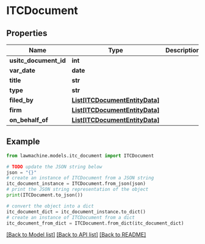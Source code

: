 # ITCDocument


## Properties

Name | Type | Description | Notes
------------ | ------------- | ------------- | -------------
**usitc_document_id** | **int** |  | 
**var_date** | **date** |  | 
**title** | **str** |  | 
**type** | **str** |  | 
**filed_by** | [**List[ITCDocumentEntityData]**](ITCDocumentEntityData.md) |  | 
**firm** | [**List[ITCDocumentEntityData]**](ITCDocumentEntityData.md) |  | 
**on_behalf_of** | [**List[ITCDocumentEntityData]**](ITCDocumentEntityData.md) |  | 

## Example

```python
from lawmachine.models.itc_document import ITCDocument

# TODO update the JSON string below
json = "{}"
# create an instance of ITCDocument from a JSON string
itc_document_instance = ITCDocument.from_json(json)
# print the JSON string representation of the object
print(ITCDocument.to_json())

# convert the object into a dict
itc_document_dict = itc_document_instance.to_dict()
# create an instance of ITCDocument from a dict
itc_document_from_dict = ITCDocument.from_dict(itc_document_dict)
```
[[Back to Model list]](../README.md#documentation-for-models) [[Back to API list]](../README.md#documentation-for-api-endpoints) [[Back to README]](../README.md)


